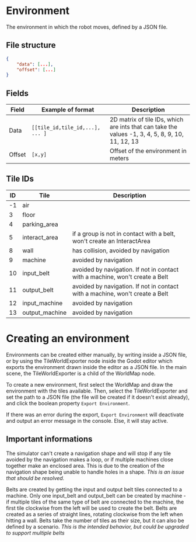 # Environment

The environment in which the robot moves, defined by a JSON file.

## File structure
```json
{
    "data": [...],
    "offset": [...]
}
```

## Fields
Field | Example of format | Description
---|---|---
Data | `[[tile_id,tile_id,...], ... ]`| 2D matrix of tile IDs, which are ints that can take the values -1, 3, 4, 5, 8, 9, 10, 11, 12, 13
Offset | `[x,y]` | Offset of the environment in meters

## Tile IDs
ID | Tile | Description
---|---|---
-1 | air | 
3 | floor |
4 | parking_area | 
5 | interact_area | if a group is not in contact with a belt, won't create an InteractArea
8 | wall | has collision, avoided by navigation
9 | machine | avoided by navigation
10 | input_belt | avoided by navigation. If not in contact with a machine, won't create a Belt
11 | output_belt | avoided by navigation. If not in contact with a machine, won't create a Belt
12 | input_machine | avoided by navigation
13 | output_machine | avoided by navigation

# Creating an environment

Environments can be created either manually, by writing inside a JSON file, or by using the TileWorldExporter node inside the Godot editor which exports the environment drawn inside the editor as a JSON file. In the main scene, the TileWorldExporter is a child of the WorldMap node. 

To create a new environment, first select the WorldMap and draw the environment with the tiles available. Then, select the TileWorldExporter and set the path to a JSON file (the file will be created if it doesn't exist already), and click the boolean property `Export Environment`.

If there was an error during the export, `Export Environment` will deactivate and output an error message in the console. Else, it will stay active.

## Important informations

The simulator can't create a navigation shape and will stop if any tile avoided by the navigation makes a loop, or if multiple machines close together make an enclosed area. This is due to the creation of the navigation shape being unable to handle holes in a shape. *This is an issue that should be resolved.*

Belts are created by getting the input and output belt tiles connected to a machine. Only one input_belt and output_belt can be created by machine - if multiple tiles of the same type of belt are connected to the machine, the first tile clockwise from the left will be used to create the belt. Belts are created as a series of straight lines, rotating clockwise from the left when hitting a wall. Belts take the number of tiles as their size, but it can also be defined by a scenario. *This is the intended behavior, but could be upgraded to support multiple belts*